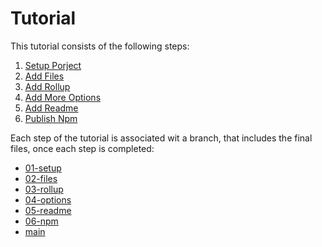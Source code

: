 # Tutorial

This tutorial consists of the following steps:

1. [Setup Porject](./tutorial/01_SETUP_PROJECT.md)
2. [Add Files](./tutorial/02_ADD_FILES.md)
3. [Add Rollup](./tutorial/03_ADD_ROLLUP.md)
4. [Add More Options](./tutorial/04_ADD_MORE_OPTIONS.md)
5. [Add Readme](./tutorial/05_ADD_README.md)
6. [Publish Npm](./tutorial/06_PUBLISH_NPM.md)

Each step of the tutorial is associated wit a branch, that includes the final files, once each step is completed:

- [01-setup](https://github.com/flashdesignory/css-library/tree/01-setup)
- [02-files](https://github.com/flashdesignory/css-library/tree/02-files)
- [03-rollup](https://github.com/flashdesignory/css-library/tree/03-rollup)
- [04-options](https://github.com/flashdesignory/css-library/tree/04-options)
- [05-readme](https://github.com/flashdesignory/css-library/tree/05-readme)
- [06-npm](https://github.com/flashdesignory/css-library/tree/06-npm)
- [main](https://github.com/flashdesignory/css-library/tree/main)


